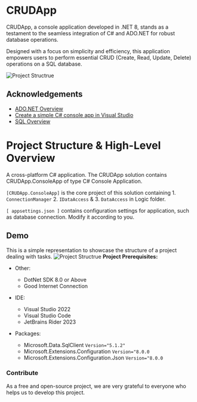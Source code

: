 
# CRUDApp

CRUDApp, a console application developed in .NET 8, stands as a testament to the seamless integration of C# and ADO.NET for robust database operations.

Designed with a focus on simplicity and efficiency, this application empowers users to perform essential CRUD (Create, Read, Update, Delete) operations on a SQL database.




![Project Structrue](https://cdn.dribbble.com/users/1241808/screenshots/2940913/hrp_sddrib.gif)

## Acknowledgements

 - [ADO.NET Overview](https://learn.microsoft.com/en-us/dotnet/framework/data/adonet/ado-net-overview)
 - [ Create a simple C# console app in Visual Studio](https://learn.microsoft.com/en-us/visualstudio/get-started/csharp/tutorial-console?view=vs-2022)
 - [SQL Overview](https://www.w3schools.com/sql/sql_syntax.asp)


# Project Structure & High-Level Overview

A cross-platform C# application. The CRUDApp solution contains CRUDApp.ConsoleApp of type C# Console Application.

`[CRUDApp.ConsoleApp]` is the core project of this solution containing 1. `ConnectionManager` 2. `IDataAccess` & 3. `DataAccess` in Logic folder. 

`[ appsettings.json ]` contains configuration settings for application, such as database connection. Modify it according to you.


 
## Demo
This is a simple representation to showcase the structure of a project dealing with tasks. 
![Project Structrue](https://cdn.dribbble.com/users/1894420/screenshots/14032021/media/a85f637f1eb4cd5efdd307f9760472a1.gif)
**Project Prerequisites:**

 - Other:
   - DotNet SDK 8.0 or Above
   - Good Internet Connection

 - IDE:
   - Visual Studio 2022
   - Visual Studio Code
   - JetBrains Rider 2023

 - Packages:
     - Microsoft.Data.SqlClient `Version="5.1.2" `
     - Microsoft.Extensions.Configuration `Version="8.0.0`
     - Microsoft.Extensions.Configuration.Json `Version="8.0.0`


     
### Contribute
As a free and open-source project, we are very grateful to everyone who helps us to develop this project.
